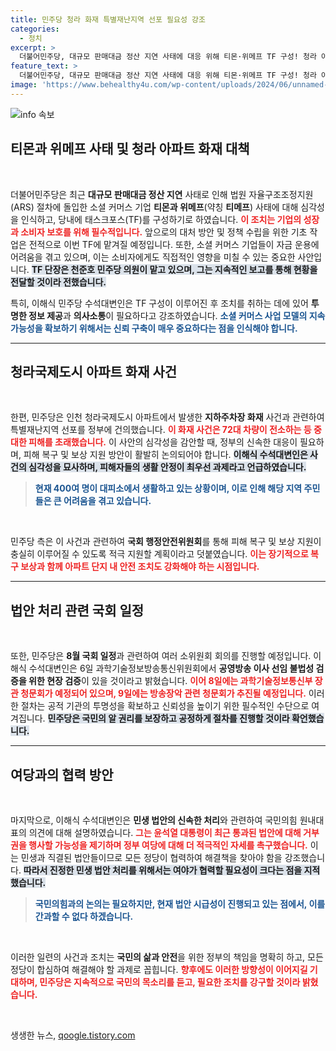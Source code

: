 ```yaml
---
title: 민주당 청라 화재 특별재난지역 선포 필요성 강조
categories:
  - 정치
excerpt: >
  더불어민주당, 대규모 판매대금 정산 지연 사태에 대응 위해 티몬·위메프 TF 구성! 청라 아파트 화재 피해 대책 및 특별재난지역 선포도 건의. 민생 회복 위한 적극적 자세를 촉구하는 당의 행보에 관심이 쏠린다.
feature_text: >
  더불어민주당, 대규모 판매대금 정산 지연 사태에 대응 위해 티몬·위메프 TF 구성! 청라 아파트 화재 피해 대책 및 특별재난지역 선포도 건의. 민생 회복 위한 적극적 자세를 촉구하는 당의 행보에 관심이 쏠린다.
image: 'https://www.behealthy4u.com/wp-content/uploads/2024/06/unnamed-file.png'
---
```


<p><img src="https://www.behealthy4u.com/wp-content/uploads/2024/06/unnamed-file.png" alt="info 속보" /></p>

<h2 data-ke-size="size26">티몬과 위메프 사태 및 청라 아파트 화재 대책</h2>

<p data-ke-size="size16">&nbsp;</p>

<p>더불어민주당은 최근 <strong>대규모 판매대금 정산 지연</strong> 사태로 인해 법원 자율구조조정지원(ARS) 절차에 돌입한 소셜 커머스 기업 <strong>티몬과 위메프</strong>(약칭 <strong>티메프</strong>) 사태에 대해 심각성을 인식하고, 당내에 태스크포스(TF)를 구성하기로 하였습니다. <b><span style="color: #ee2323;">이 조치는 기업의 성장과 소비자 보호를 위해 필수적입니다.</span></b> 앞으로의 대처 방안 및 정책 수립을 위한 기초 작업은 전적으로 이번 TF에 맡겨질 예정입니다. 또한, 소셜 커머스 기업들이 자금 운용에 어려움을 겪고 있으며, 이는 소비자에게도 직접적인 영향을 미칠 수 있는 중요한 사안입니다. <b><span style="background-color: #21538527;">TF 단장은 천준호 민주당 의원이 맡고 있으며, 그는 지속적인 보고를 통해 현황을 전달할 것이라 전했습니다.</span></b></p>

<p>특히, 이해식 민주당 수석대변인은 TF 구성이 이루어진 후 조치를 취하는 데에 있어 <strong>투명한 정보 제공</strong>과 <strong>의사소통</strong>이 필요하다고 강조하였습니다. <b><span style="color: #1a5490;">소셜 커머스 사업 모델의 지속 가능성을 확보하기 위해서는 신뢰 구축이 매우 중요하다는 점을 인식해야 합니다.</span></b></p>

<hr>

<h2 data-ke-size="size26">청라국제도시 아파트 화재 사건</h2>

<p data-ke-size="size16">&nbsp;</p>

<p>한편, 민주당은 인천 청라국제도시 아파트에서 발생한 <strong>지하주차장 화재</strong> 사건과 관련하여 특별재난지역 선포를 정부에 건의했습니다. <b><span style="color: #ee2323;">이 화재 사건은 72대 차량이 전소하는 등 중대한 피해를 초래했습니다.</span></b> 이 사안의 심각성을 감안할 때, 정부의 신속한 대응이 필요하며, 피해 복구 및 보상 지원 방안이 활발히 논의되어야 합니다. <b><span style="background-color: #21538527;">이해식 수석대변인은 사건의 심각성을 묘사하며, 피해자들의 생활 안정이 최우선 과제라고 언급하였습니다.</span></b></p>

<blockquote>
<b><span style="color: #1a5490;">현재 400여 명이 대피소에서 생활하고 있는 상황이며, 이로 인해 해당 지역 주민들은 큰 어려움을 겪고 있습니다.</span></b>
</blockquote>

<p data-ke-size="size16">&nbsp;</p>

<p>민주당 측은 이 사건과 관련하여 <strong>국회 행정안전위원회</strong>를 통해 피해 복구 및 보상 지원이 충실히 이루어질 수 있도록 적극 지원할 계획이라고 덧붙였습니다. <b><span style="color: #ee2323;">이는 장기적으로 복구 보상과 함께 아파트 단지 내 안전 조치도 강화해야 하는 시점입니다.</span></b></p>

<hr>

<h2 data-ke-size="size26">법안 처리 관련 국회 일정</h2>

<p data-ke-size="size16">&nbsp;</p>

<p>또한, 민주당은 <strong>8월 국회 일정</strong>과 관련하여 여러 소위원회 회의를 진행할 예정입니다. 이해식 수석대변인은 6일 과학기술정보방송통신위원회에서 <strong>공영방송 이사 선임 불법성 검증을 위한 현장 검증</strong>이 있을 것이라고 밝혔습니다. <b><span style="color: #ee2323;">이어 8일에는 과학기술정보통신부 장관 청문회가 예정되어 있으며, 9일에는 방송장악 관련 청문회가 추진될 예정입니다.</span></b> 이러한 절차는 공적 기관의 투명성을 확보하고 신뢰성을 높이기 위한 필수적인 수단으로 여겨집니다. <b><span style="background-color: #21538527;">민주당은 국민의 알 권리를 보장하고 공정하게 절차를 진행할 것이라 확언했습니다.</span></b></p>

<hr>

<h2 data-ke-size="size26">여당과의 협력 방안</h2>

<p data-ke-size="size16">&nbsp;</p>

<p>마지막으로, 이해식 수석대변인은 <strong>민생 법안의 신속한 처리</strong>와 관련하여 국민의힘 원내대표의 의견에 대해 설명하였습니다. <b><span style="color: #ee2323;">그는 윤석열 대통령이 최근 통과된 법안에 대해 거부권을 행사할 가능성을 제기하며 정부 여당에 대해 더 적극적인 자세를 촉구했습니다.</span></b> 이는 민생과 직결된 법안들이므로 모든 정당이 협력하여 해결책을 찾아야 함을 강조했습니다. <b><span style="background-color: #21538527;">따라서 진정한 민생 법안 처리를 위해서는 여야가 협력할 필요성이 크다는 점을 지적했습니다.</span></b></p>

<blockquote>
<b><span style="color: #1a5490;">국민의힘과의 논의는 필요하지만, 현재 법안 시급성이 진행되고 있는 점에서, 이를 간과할 수 없다 하겠습니다.</span></b>
</blockquote>

<p data-ke-size="size16">&nbsp;</p>

<p>이러한 일련의 사건과 조치는 <strong>국민의 삶과 안전</strong>을 위한 정부의 책임을 명확히 하고, 모든 정당이 합심하여 해결해야 할 과제로 꼽힙니다. <b><span style="color: #ee2323;">향후에도 이러한 방향성이 이어지길 기대하며, 민주당은 지속적으로 국민의 목소리를 듣고, 필요한 조치를 강구할 것이라 밝혔습니다.</span></b></p>

<p data-ke-size="size16">&nbsp;</p>
생생한 뉴스, <a href="https://qoogle.tistory.com" rel="dofollow">qoogle.tistory.com</a>


